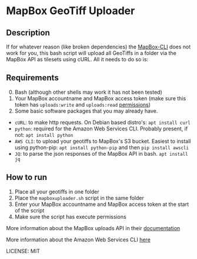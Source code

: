 # MapBox GeoTiff Uploader

## Description
If for whatever reason (like broken dependencies) the [MapBox-CLI](https://github.com/mapbox/mapbox-cli-py/) does not work for you, this bash script will upload all GeoTiffs in a folder via the MapBox API as tilesets using cURL. All it needs to do so is:

## Requirements
0. Bash (although other shells may work it has not been tested)
1. Your MapBox accountname and MapBox access token (make sure this token has `uploads:write` and `uploads:read` [permissions](https://www.mapbox.com/help/how-access-tokens-work/))
2. Some basic software packages that you may already have.
  * `cURL`: to make http requests. On Debian based distro's: `apt install curl`
  * `python`: required for the Amazon Web Services CLI. Probably present, if not: `apt install python` 
  * `AWS CLI`: to upload your geotiffs to MapBox's S3 bucket. Easiest to install using python-pip: `apt install python-pip` and then `pip install awscli`
  * `JQ`: to parse the json responses of the MapBox API in bash. `apt install jq`

## How to run
1. Place all your geotiffs in one folder
2. Place the `mapboxuploader.sh` script in the same folder
3. Enter your MapBox accountname and MapBox access token at the start of the script
4. Make sure the script has execute permissions
  
More information about the MapBox uploads API in their [documentation](https://www.mapbox.com/help/upload-curl/)

More information about the Amazon Web Services CLI [here](https://docs.aws.amazon.com/cli/index.html)

LICENSE: MIT
